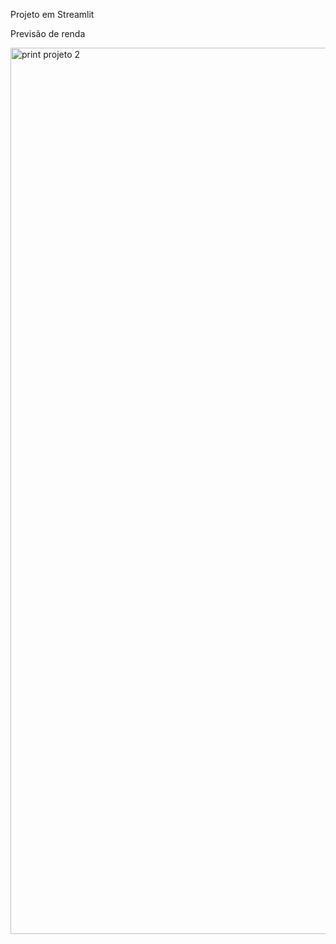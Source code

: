 Projeto em Streamlit

Previsão de renda

<img width="1418" alt="print projeto 2" src="https://github.com/user-attachments/assets/10651c64-31cb-47ef-973f-b30b39a44b7f" />
